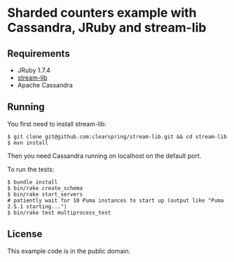 Sharded counters example with Cassandra, JRuby and stream-lib
===

Requirements
---

* JRuby 1.7.4
* [stream-lib](https://github.com/clearspring/stream-lib)
* Apache Cassandra

Running
---

You first need to install stream-lib:

	$ git clone git@github.com:clearspring/stream-lib.git && cd stream-lib
	$ mvn install

Then you need Cassandra running on localhost on the default port.

To run the tests:

    $ bundle install
    $ bin/rake create_schema
    $ bin/rake start_servers
    # patiently wait for 10 Puma instances to start up (output like "Puma 2.5.1 starting...")
    $ bin/rake test multiprocess_test

License
---

This example code is in the public domain.



